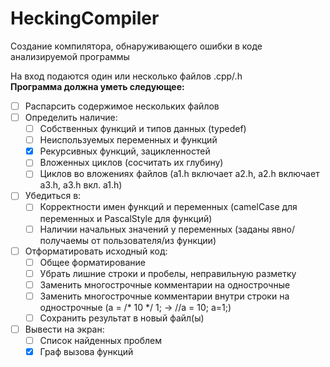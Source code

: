 # HeckingCompiler
Создание компилятора, обнаруживающего ошибки в коде анализируемой программы

На вход подаются один или несколько файлов .cpp/.h</br>
__Программа должна уметь следующее:__
- [ ] Распарсить содержимое нескольких файлов
- [ ] Определить наличие:
  - [ ] Собственных функций и типов данных (typedef)
  - [ ] Неиспользуемых переменных и функций
  - [x] Рекурсивных функций, зацикленностей
  - [ ] Вложенных циклов (сосчитать их глубину)
  - [ ] Циклов во вложениях файлов (a1.h включает a2.h, a2.h включает a3.h, a3.h вкл. a1.h)
- [ ] Убедиться в:
  - [ ] Корректности имен функций и переменных (camelCase для переменных и PascalStyle для функций)
  - [ ] Наличии начальных значений у переменных (заданы явно/получаемы от пользователя/из функции)
- [ ] Отформатировать исходный код:
  - [ ] Общее форматирование
  - [ ] Убрать лишние строки и пробелы, неправильную разметку
  - [ ] Заменить многострочные комментарии на однострочные
  - [ ] Заменить многострочные комментарии внутри строки на однострочные (a = /* 10 */ 1; → //a = 10; a=1;)
  - [ ] Сохранить результат в новый файл(ы)
- [ ] Вывести на экран:
  - [ ] Список найденных проблем
  - [x] Граф вызова функций
